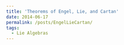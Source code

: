 ```yaml
---
title: 'Theorems of Engel, Lie, and Cartan'
date: 2014-06-17
permalink: /posts/EngelLieCartan/
tags:
  - Lie Algebras
---
```


